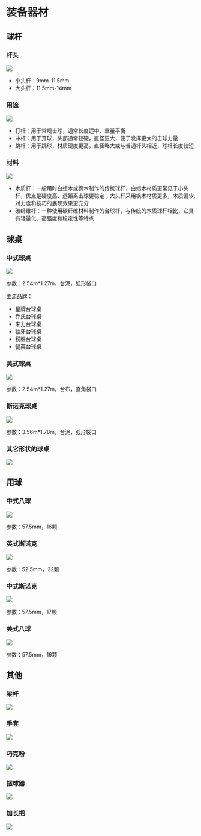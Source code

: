 # 装备器材

## 球杆

### 杆头

![](./img/cue_1.jpg)

- 小头杆：9mm-11.5mm
- 大头杆：11.5mm-14mm

### 用途

![](./img/cue_2.jpg)

- 打杆：用于常规击球，通常长度适中、重量平衡
- 冲杆：用于开球，头部通常较硬，直径更大，便于发挥更大的击球力量
- 跳杆：用于跳球，材质硬度更高，直径略大或与普通杆头相近，球杆长度较短

### 材料

![](./img/cue_3.jpg)

- 木质杆：一般用时白蜡木或枫木制作的传统球杆，白蜡木材质更常见于小头杆，优点是硬度高、远距离击球更稳定；大头杆采用枫木材质更多，木质偏软,对力度和技巧的展现效果更充分
- 碳纤维杆：一种使用碳纤维材料制作的台球杆，与传统的木质球杆相比，它具有轻量化、高强度和稳定性等特点

## 球桌

### 中式球桌

![](./img/chinese_table.jpg)

参数：2.54m\*1.27m，台泥，弧形袋口

主流品牌：

- 星牌台球桌
- 乔氏台球桌
- 来力台球桌
- 独牙台球桌
- 锐胜台球桌
- 健英台球桌

### 美式球桌

![](./img/american_table.jpg)

参数：2.54m\*1.27m，台布，直角袋口

### 斯诺克球桌

![](./img/snooker_table.jpg)

参数：3.56m\*1.78m，台泥，弧形袋口

### 其它形状的球桌

![](./img/special_shaped_tables.jpg)

## 用球

### 中式八球

![](./img/chinese_8-ball.jpg)

参数：57.5mm，16颗

### 英式斯诺克

![](./img/snooker_147.jpg)

参数：52.5mm，22颗

### 中式斯诺克

![](./img/snooker_107.jpg)

参数：57.5mm，17颗

### 美式八球

![](./img/american_8-ball.jpg)

参数：57.5mm，16颗

## 其他

### 架杆

![](./img/pole.jpg)

### 手套

![](./img/glove.jpg)

### 巧克粉

![](./img/chalk.jpg)

### 摆球器

![](./img/rack.jpg)

### 加长把

![](./img/extra.jpg)